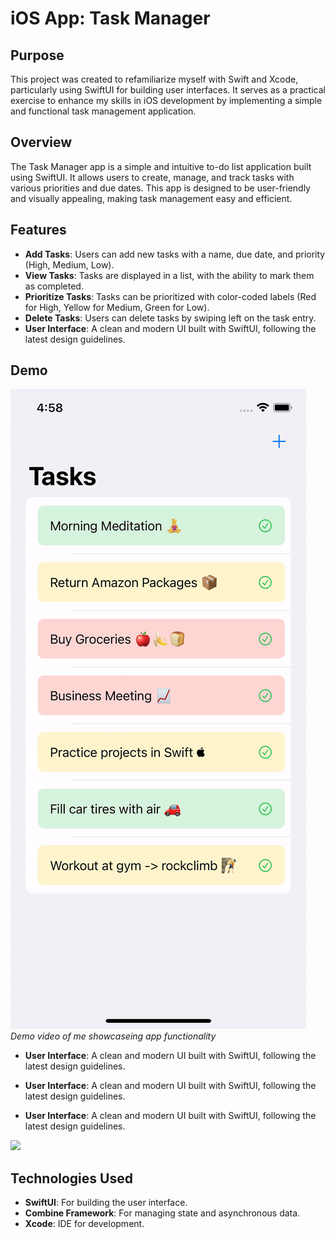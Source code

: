 # iOS App: Task Manager

## Purpose

This project was created to refamiliarize myself with Swift and Xcode, particularly using SwiftUI for building user interfaces. It serves as a practical exercise to enhance my skills in iOS development by implementing a simple and functional task management application.

## Overview

The Task Manager app is a simple and intuitive to-do list application built using SwiftUI. It allows users to create, manage, and track tasks with various priorities and due dates. This app is designed to be user-friendly and visually appealing, making task management easy and efficient.

## Features

- **Add Tasks**: Users can add new tasks with a name, due date, and priority (High, Medium, Low).
- **View Tasks**: Tasks are displayed in a list, with the ability to mark them as completed.
- **Prioritize Tasks**: Tasks can be prioritized with color-coded labels (Red for High, Yellow for Medium, Green for Low).
- **Delete Tasks**: Users can delete tasks by swiping left on the task entry.
- **User Interface**: A clean and modern UI built with SwiftUI, following the latest design guidelines.

## Demo

![Task Manager Demo](/demo/TaskManagerAppDemo.gif)
*Demo video of me showcaseing app functionality*

- **User Interface**: A clean and modern UI built with SwiftUI, following the latest design guidelines.
- **User Interface**: A clean and modern UI built with SwiftUI, following the latest design guidelines.
 
- **User Interface**: A clean and modern UI built with SwiftUI, following the latest design guidelines.


![](https://github.com/sahildadhwal/iOSTaskManagerApp/tree/main/demo/TaskManagerAppDemo.gif)

## Technologies Used

- **SwiftUI**: For building the user interface.
- **Combine Framework**: For managing state and asynchronous data.
- **Xcode**: IDE for development.


